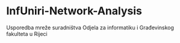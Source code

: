 # InfUniri-Network-Analysis
Usporedba mreže suradništva Odjela za informatiku i Građevinskog fakulteta u Rijeci
